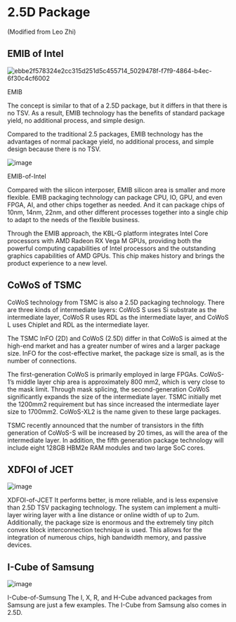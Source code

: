# 2.5D Package

(Modified from Leo Zhi)

## EMIB of Intel
![ebbe2f578324e2cc315d251d5c455714_5029478f-f7f9-4864-b4ec-6f30c4cf6002](https://github.com/RIOSMPW/3DChipTech/assets/100336131/e67c4f9d-afc2-41ce-b099-123307255d77)

EMIB

The concept is similar to that of a 2.5D package, but it differs in that there is no TSV. As a result, EMIB technology has the benefits of standard package yield, no additional process, and simple design.

 Compared to the traditional 2.5 packages, EMIB technology has the advantages of normal package yield, no additional process, and simple design because there is no TSV.


![image](https://github.com/RIOSMPW/3DPackageTech/assets/100336131/dc7829fe-dd95-419e-8b84-82eae1f161ba)

EMIB-of-Intel

Compared with the silicon interposer, EMIB silicon area is smaller and more flexible. EMIB packaging technology can package CPU, IO, GPU, and even FPGA, AI, and other chips together as needed. And it can package chips of 10nm, 14nm, 22nm, and other different processes together into a single chip to adapt to the needs of the flexible business.

Through the EMIB approach, the KBL-G platform integrates Intel Core processors with AMD Radeon RX Vega M GPUs, providing both the powerful computing capabilities of Intel processors and the outstanding graphics capabilities of AMD GPUs. This chip makes history and brings the product experience to a new level.

## CoWoS of TSMC
CoWoS technology from TSMC is also a 2.5D packaging technology. There are three kinds of intermediate layers: CoWoS S uses Si substrate as the intermediate layer, CoWoS R uses RDL as the intermediate layer, and CoWoS L uses Chiplet and RDL as the intermediate layer.

The TSMC InFO (2D) and CoWoS (2.5D) differ in that CoWoS is aimed at the high-end market and has a greater number of wires and a larger package size. InFO for the cost-effective market, the package size is small, as is the number of connections.

The first-generation CoWoS is primarily employed in large FPGAs. CoWoS-1’s middle layer chip area is approximately 800 mm2, which is very close to the mask limit. Through mask splicing, the second-generation CoWoS significantly expands the size of the intermediate layer. TSMC initially met the 1200mm2 requirement but has since increased the intermediate layer size to 1700mm2. CoWoS-XL2 is the name given to these large packages.

TSMC recently announced that the number of transistors in the fifth generation of CoWoS-S will be increased by 20 times, as will the area of the intermediate layer. In addition, the fifth generation package technology will include eight 128GB HBM2e RAM modules and two large SoC cores.

## XDFOI of JCET
![image](https://github.com/RIOSMPW/3DPackageTech/assets/100336131/5d285cea-665c-45c9-9ae3-37cfc5df4017)

XDFOI-of-JCET
It performs better, is more reliable, and is less expensive than 2.5D TSV packaging technology. The system can implement a multi-layer wiring layer with a line distance or online width of up to 2um. Additionally, the package size is enormous and the extremely tiny pitch convex block interconnection technique is used. This allows for the integration of numerous chips, high bandwidth memory, and passive devices.

## I-Cube of Samsung
![image](https://github.com/RIOSMPW/3DPackageTech/assets/100336131/e5dbe961-c6ef-465d-8bb9-9f62c8b911b3)

I-Cube-of-Sumsung
The I, X, R, and H-Cube advanced packages from Samsung are just a few examples. The I-Cube from Samsung also comes in 2.5D.

